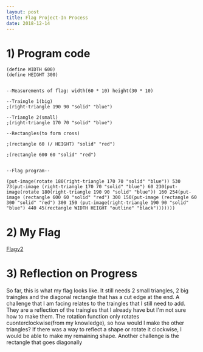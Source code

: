 ```yaml
---
layout: post
title: Flag Project-In Process
date: 2018-12-14
---
```


# 1) Program code

```Definitions for height and width of flag
(define WIDTH 600)
(define HEIGHT 300)


--Measurements of flag: width(60 * 10) height(30 * 10)

--Traingle 1(big)
;(right-triangle 190 90 "solid" "blue")

--Triangle 2(small)
;(right-triangle 170 70 "solid" "blue")

--Rectangles(to form cross)

;(rectangle 60 (/ HEIGHT) "solid" "red")

;(rectangle 600 60 "solid" "red")


--Flag program--

(put-image(rotate 180(right-triangle 170 70 "solid" "blue")) 530 73(put-image (right-triangle 170 70 "solid" "blue") 60 230(put-image(rotate 180(right-triangle 190 90 "solid" "blue")) 160 254(put-image (rectangle 600 60 "solid" "red") 300 150(put-image (rectangle 60 300 "solid" "red") 300 150 (put-image(right-triangle 190 90 "solid" "blue") 440 45(rectangle WIDTH HEIGHT "outline" "black")))))))
```

# 2) My Flag
[Flagv2](images/Flagv2.png)


# 3) Reflection on Progress

 So far, this is what my flag looks like. It still needs 2 small triangles, 2 big traingles and the diagonal rectangle that has a cut edge at the end. A challenge that I am facing relates to the traingles that I still need to add. They are a reflection of the traingles that I already have but I'm not sure how to make them. The rotation function only rotates cuonterclockwise(from my knowledge), so how would I make the other triangles? If there was a way to reflect a shape or rotate it clockwise, I would be able to make my remaining shape. Another challenge is the rectangle that goes diagonally
